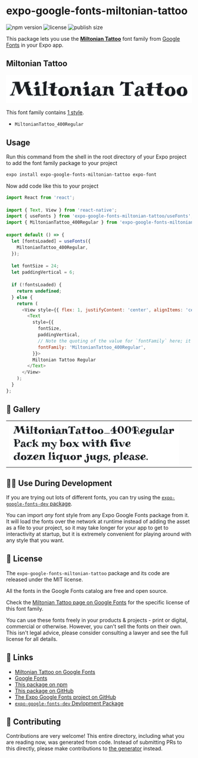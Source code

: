 # expo-google-fonts-miltonian-tattoo

![npm version](https://flat.badgen.net/npm/v/expo-google-fonts-miltonian-tattoo)
![license](https://flat.badgen.net/github/license/expo/google-fonts)
![publish size](https://flat.badgen.net/packagephobia/install/expo-google-fonts-miltonian-tattoo)

This package lets you use the [**Miltonian Tattoo**](https://fonts.google.com/specimen/Miltonian+Tattoo) font family from [Google Fonts](https://fonts.google.com/) in your Expo app.

## Miltonian Tattoo

![Miltonian Tattoo](./font-family.png)

This font family contains [1 style](#-gallery).

- `MiltonianTattoo_400Regular`

## Usage

Run this command from the shell in the root directory of your Expo project to add the font family package to your project
```sh
expo install expo-google-fonts-miltonian-tattoo expo-font
```

Now add code like this to your project
```js
import React from 'react';

import { Text, View } from 'react-native';
import { useFonts } from 'expo-google-fonts-miltonian-tattoo/useFonts';
import { MiltonianTattoo_400Regular } from 'expo-google-fonts-miltonian-tattoo/400Regular';

export default () => {
  let [fontsLoaded] = useFonts({
    MiltonianTattoo_400Regular,
  });

  let fontSize = 24;
  let paddingVertical = 6;

  if (!fontsLoaded) {
    return undefined;
  } else {
    return (
      <View style={{ flex: 1, justifyContent: 'center', alignItems: 'center' }}>
        <Text
          style={{
            fontSize,
            paddingVertical,
            // Note the quoting of the value for `fontFamily` here; it expects a string!
            fontFamily: 'MiltonianTattoo_400Regular',
          }}>
          Miltonian Tattoo Regular
        </Text>
      </View>
    );
  }
};

```

## 🔡 Gallery


||||
|-|-|-|
|![MiltonianTattoo_400Regular](.//400Regular/MiltonianTattoo_400Regular.ttf.png)||||


## 👩‍💻 Use During Development

If you are trying out lots of different fonts, you can try using the [`expo-google-fonts-dev` package](https://github.com/freeboub/google-fonts/tree/master/font-packages/dev#readme).

You can import *any* font style from any Expo Google Fonts package from it. It will load the fonts
over the network at runtime instead of adding the asset as a file to your project, so it may take longer
for your app to get to interactivity at startup, but it is extremely convenient
for playing around with any style that you want.

## 📖 License

The `expo-google-fonts-miltonian-tattoo` package and its code are released under the MIT license.

All the fonts in the Google Fonts catalog are free and open source.

Check the [Miltonian Tattoo page on Google Fonts](https://fonts.google.com/specimen/Miltonian+Tattoo) for the specific license of this font family.

You can use these fonts freely in your products & projects - print or digital, commercial or otherwise. However, you can't sell the fonts on their own. This isn't legal advice, please consider consulting a lawyer and see the full license for all details.

## 🔗 Links

- [Miltonian Tattoo on Google Fonts](https://fonts.google.com/specimen/Miltonian+Tattoo)
- [Google Fonts](https://fonts.google.com/)
- [This package on npm](https://www.npmjs.com/package/expo-google-fonts-miltonian-tattoo)
- [This package on GitHub](https://github.com/freeboub/google-fonts/tree/master/font-packages/miltonian-tattoo)
- [The Expo Google Fonts project on GitHub](https://github.com/freeboub/google-fonts)
- [`expo-google-fonts-dev` Devlopment Package](https://github.com/freeboub/google-fonts/tree/master/font-packages/dev)

## 🤝 Contributing

Contributions are very welcome! This entire directory, including what you are reading now, was generated from code. Instead of submitting PRs to this directly, please make contributions to [the generator](https://github.com/freeboub/google-fonts/tree/master/packages/generator) instead.
